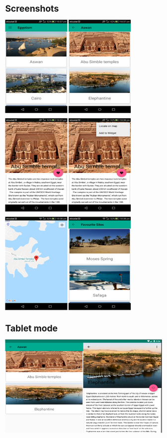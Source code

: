 # Screenshots
<img src= "Screenshots/1.png" height = "300" width = "200">         <img src= "Screenshots/2.png" height = "300" width = "200">

<img src= "Screenshots/3.png" height = "300" width = "200">         <img src= "Screenshots/4.png" height = "300" width = "200">

<img src= "Screenshots/5.png" height = "300" width = "200">         <img src= "Screenshots/6.png" height = "300" width = "200">

# Tablet mode
<img src= "Screenshots/7.png" height = "300" width = "550">

